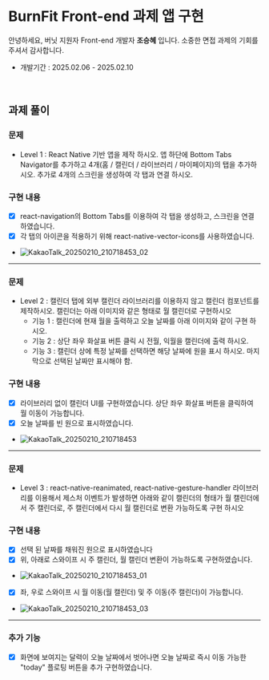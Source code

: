 # BurnFit Front-end 과제 앱 구현

안녕하세요, 버닛 지원자 Front-end 개발자 **조승혜** 입니다.
소중한 면접 과제의 기회를 주셔서 감사합니다.

- 개발기간 : 2025.02.06 - 2025.02.10

<br />

## 과제 풀이

### 문제
- Level 1 : React Native 기반 앱을 제작 하시오. 앱 하단에 Bottom Tabs Navigator를 추가하고  4개(홈 / 캘린더 / 라이브러리 / 마이페이지)의 탭을 추가하시오.  추가로 4개의 스크린을 생성하여 각 탭과 연결 하시오.

### 구현 내용
  - [x] react-navigation의 Bottom Tabs를 이용하여 각 탭을 생성하고, 스크린을 연결하였습니다.
  - [x] 각 탭의 아이콘을 적용하기 위해 react-native-vector-icons를 사용하였습니다.
  - ![KakaoTalk_20250210_210718453_02](https://github.com/user-attachments/assets/3ce5dec6-5bd8-4c3a-9f50-9a82a45af8d6)
  
---

### 문제
- Level 2 : 캘린더 탭에 외부 캘린더 라이브러리를 이용하지 않고 캘린더 컴포넌트를 제작하시오. 캘린더는 아래 이미지와 같은 형태로 월 캘린더로 구현하시오
    - 기능 1 : 캘린더에 현재 월을 출력하고 오늘 날짜를 아래 이미지와 같이 구현 하시오.
    - 기능 2 : 상단 좌우 화살표 버튼 클릭 시 전월, 익월을 캘린더에 출력 하시오.
    - 기능 3 : 캘린더 상에 특정 날짜를 선택하면 해당 날짜에 원을 표시 하시오. 마지막으로 선택된 날짜만 표시해야 함.

### 구현 내용
  - [x] 라이브러리 없이 캘린더 UI를 구현하였습니다. 상단 좌우 화살표 버튼을 클릭하여 월 이동이 가능합니다.
  - [x] 오늘 날짜를 빈 원으로 표시하였습니다.
  - ![KakaoTalk_20250210_210718453](https://github.com/user-attachments/assets/3d2d7551-2750-43d3-9dcc-d952bf4f3435)

---

### 문제
 - Level 3 : react-native-reanimated, react-native-gesture-handler 라이브러리를 이용해서 제스처 이벤트가 발생하면 아래와 같이 캘린더의 형태가 월 캘린더에서 주 캘린더로, 주 캘린더에서 다시 월 캘린더로 변환 가능하도록 구현 하시오

### 구현 내용
  - [x] 선택 된 날짜를 채워진 원으로 표시하였습니다
  - [x] 위, 아래로 스와이프 시 주 캘린더, 월 캘린더 변환이 가능하도록 구현하였습니다.
  - ![KakaoTalk_20250210_210718453_01](https://github.com/user-attachments/assets/7175a4f1-312e-4d27-9ded-f73cbd079193)

  - [x] 좌, 우로 스와이프 시 월 이동(월 캘린더) 및 주 이동(주 캘린더)이 가능합니다.
  - ![KakaoTalk_20250210_210718453_03](https://github.com/user-attachments/assets/460b7a7a-da8d-4237-ad65-2d15c18762a3)


---

### 추가 기능
   - [x] 화면에 보여지는 달력이 오늘 날짜에서 벗어나면 오늘 날짜로 즉시 이동 가능한 "today" 플로팅 버튼을 추가 구현하였습니다.
